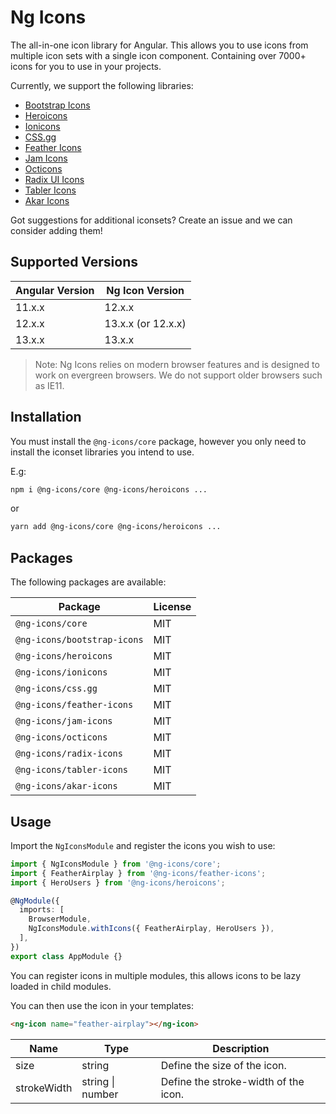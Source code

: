 # Ng Icons

The all-in-one icon library for Angular. This allows you to use icons from multiple icon sets with a single icon component.
Containing over 7000+ icons for you to use in your projects.

Currently, we support the following libraries:

- [Bootstrap Icons](https://icons.getbootstrap.com/)
- [Heroicons](https://heroicons.com/)
- [Ionicons](https://ionic.io/ionicons)
- [CSS.gg](https://css.gg/)
- [Feather Icons](https://feathericons.com/)
- [Jam Icons](https://jam-icons.com/)
- [Octicons](https://github.com/primer/octicons)
- [Radix UI Icons](https://icons.modulz.app/)
- [Tabler Icons](https://tabler-icons.io/)
- [Akar Icons](https://akaricons.com/)

Got suggestions for additional iconsets? Create an issue and we can consider adding them!

## Supported Versions

| Angular Version | Ng Icon Version    |
| --------------- | ------------------ |
| 11.x.x          | 12.x.x             |
| 12.x.x          | 13.x.x (or 12.x.x) |
| 13.x.x          | 13.x.x             |

> Note: Ng Icons relies on modern browser features and is designed to work on evergreen browsers. We do not support older browsers such as IE11.

## Installation

You must install the `@ng-icons/core` package, however you only need to install the iconset libraries you intend to use.

E.g:

```bash
npm i @ng-icons/core @ng-icons/heroicons ...
```

or

```bash
yarn add @ng-icons/core @ng-icons/heroicons ...
```

## Packages

The following packages are available:

| Package                     | License |
|-----------------------------|---------|
| `@ng-icons/core`            | MIT     |
| `@ng-icons/bootstrap-icons` | MIT     |
| `@ng-icons/heroicons`       | MIT     |
| `@ng-icons/ionicons`        | MIT     |
| `@ng-icons/css.gg`          | MIT     |
| `@ng-icons/feather-icons`   | MIT     |
| `@ng-icons/jam-icons`       | MIT     |
| `@ng-icons/octicons`        | MIT     |
| `@ng-icons/radix-icons`     | MIT     |
| `@ng-icons/tabler-icons`    | MIT     |
| `@ng-icons/akar-icons`      | MIT     |

## Usage

Import the `NgIconsModule` and register the icons you wish to use:

```ts
import { NgIconsModule } from '@ng-icons/core';
import { FeatherAirplay } from '@ng-icons/feather-icons';
import { HeroUsers } from '@ng-icons/heroicons';

@NgModule({
  imports: [
    BrowserModule,
    NgIconsModule.withIcons({ FeatherAirplay, HeroUsers }),
  ],
})
export class AppModule {}
```

You can register icons in multiple modules, this allows icons to be lazy loaded in child modules.

You can then use the icon in your templates:

```html
<ng-icon name="feather-airplay"></ng-icon>
```

| Name        | Type             | Description                          |
| ----------- | ---------------- | ------------------------------------ |
| size        | string           | Define the size of the icon.         |
| strokeWidth | string \| number | Define the stroke-width of the icon. |
